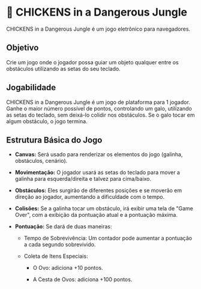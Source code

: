 # 🐔 CHICKENS in a Dangerous Jungle
CHICKENS in a Dangerous Jungle é um jogo eletrônico para navegadores.

## Objetivo

Crie um jogo onde o jogador possa guiar um objeto qualquer entre os obstáculos utilizando as setas do seu teclado.

## Jogabilidade

CHICKENS in a Dangerous Jungle é um jogo de plataforma para 1 jogador. Ganhe o maior número possível de pontos, controlando um galo, utilizando as setas do teclado, sem deixá-lo colidir nos obstáculos. Se o galo tocar em algum obstáculo, o jogo termina.

## Estrutura Básica do Jogo

- **Canvas:** Será usado para renderizar os elementos do jogo (galinha, obstáculos, cenário).

- **Movimentação:** O jogador usará as setas do teclado para mover a galinha para esquerda/direita e talvez para cima/baixo.

- **Obstáculos:** Eles surgirão de diferentes posições e se moverão em direção ao jogador, aumentando a dificuldade com o tempo.

- **Colisões:** Se a galinha tocar um obstáculo, irá exibir uma tela de "Game Over", com a exibição da pontuação atual e a pontuação máxima.

- **Pontuação:** Se dará de duas maneiras:
    
    - Tempo de Sobrevivência: Um contador pode aumentar a pontuação a cada segundo sobrevivido.

    - Coleta de Itens Especiais:

        - O Ovo: adiciona +10 pontos.

        - A Cesta de Ovos: adiciona +100 pontos.